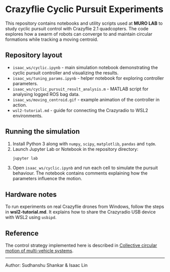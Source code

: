 # Crazyflie Cyclic Pursuit Experiments

This repository contains notebooks and utility scripts used at **MURO LAB** to study cyclic pursuit control with Crazyflie 2.1 quadcopters. The code explores how a swarm of robots can converge to and maintain circular formations while tracking a moving centroid.

## Repository layout

- `isaac_ws/cyclic.ipynb` - main simulation notebook demonstrating the cyclic pursuit controller and visualizing the results.
- `isaac_ws/tuning_params.ipynb` - helper notebook for exploring controller parameters.
- `isaac_ws/cyclic_pursuit_result_analysis.m` - MATLAB script for analysing logged ROS bag data.
- `isaac_ws/moving_centroid.gif` - example animation of the controller in action.
- `wsl2-tutorial.md` - guide for connecting the Crazyradio to WSL2 environments.

## Running the simulation

1. Install Python 3 along with `numpy`, `scipy`, `matplotlib`, `pandas` and `tqdm`.
2. Launch Jupyter Lab or Notebook in the repository directory:
   ```bash
   jupyter lab
   ```
3. Open `isaac_ws/cyclic.ipynb` and run each cell to simulate the pursuit behaviour. The notebook contains comments explaining how the parameters influence the motion.

## Hardware notes

To run experiments on real Crazyflie drones from Windows, follow the steps in **wsl2-tutorial.md**. It explains how to share the Crazyradio USB device with WSL2 using `usbipd`.

## Reference

The control strategy implemented here is described in [Collective circular motion of multi-vehicle systems](https://www.sciencedirect.com/science/article/pii/S0005109808002951).

---
Author: Sudhanshu Shankar & Isaac Lin
